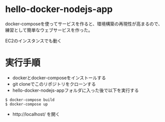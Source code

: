 hello-docker-nodejs-app
====

docker-composeを使ってサービスを作ると、環境構築の再現性が高まるので、練習として簡単なウェブサービスを作った。

EC2のインスタンスでも動く

# 実行手順

* dockerとdocker-composeをインストールする
* git cloneでこのリポジトリをクローンする
* hello-docker-nodejs-appフォルダに入った後で以下を実行する

```
$ docker-compose build
$ docker-compose up
```
* http://localhost/ を開く